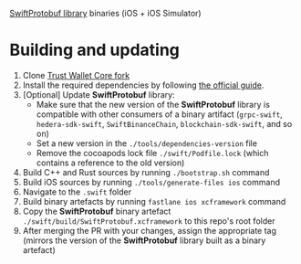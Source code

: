 [SwiftProtobuf library](https://github.com/apple/swift-protobuf) binaries (iOS + iOS Simulator)


# Building and updating

1. Clone [Trust Wallet Core fork](https://github.com/tangem/wallet-core)
2. Install the required dependencies by following [the official guide](https://developer.trustwallet.com/wallet-core/building).
3. [Optional] Update **SwiftProtobuf** library:
	* Make sure that the new version of the **SwiftProtobuf** library is compatible with other consumers of a binary artifact (`grpc-swift`, `hedera-sdk-swift`, `SwiftBinanceChain`, `blockchain-sdk-swift`, and so on)
	* Set a new version in the `./tools/dependencies-version` file
	* Remove the cocoapods lock file `./swift/Podfile.lock` (which contains a reference to the old version)
4. Build C++ and Rust sources by running `./bootstrap.sh` command
5. Build iOS sources by running `./tools/generate-files ios` command
6. Navigate to the `.swift` folder
7. Build binary artefacts by running `fastlane ios xcframework` command
8. Copy the **SwiftProtobuf** binary artefact `./swift/build/SwiftProtobuf.xcframework` to this repo's root folder
9. After merging the PR with your changes, assign the appropriate tag (mirrors the version of the **SwiftProtobuf** library built as a binary artefact)
